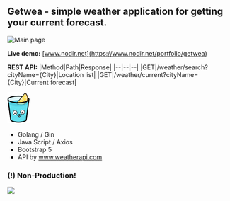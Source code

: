 ## Getwea  -  simple weather application for getting your current forecast.
![Main page](https://www.nodir.net/files/images/Getwea.png)

**Live demo:** [www.nodir.net](https://www.nodir.net/portfolio/getwea)


**REST API:**
|Method|Path|Response|
|--|--|--|
|GET|/weather/search?cityName={City}|Location list|
|GET|/weather/current?cityName={City}|Current forecast|

<img src="https://raw.githubusercontent.com/gin-gonic/logo/master/color.png" width="50" height="">

- Golang / Gin
- Java Script / Axios
- Bootstrap 5
- API by www.weatherapi.com

### (!) Non-Production!

<img src="https://go.dev/images/gophers/ladder.svg" width="50" height="">

